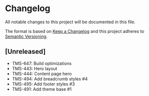 # Changelog

All notable changes to this project will be documented in this file.

The format is based on [Keep a Changelog](http://keepachangelog.com/en/1.0.0/)
and this project adheres to [Semantic Versioning](http://semver.org/spec/v2.0.0.html).

## [Unreleased]

- TMS-647: Build optimizations
- TMS-443: Hero layout
- TMS-444: Content page hero
- TMS-494: Add breadcrumb styles #4
- TMS-495: Add footer styles #3
- TMS-491: Add theme base #1
